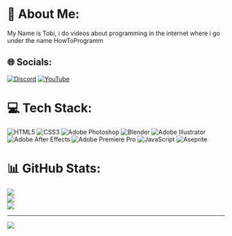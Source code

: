 # 💫 About Me:
My Name is Tobi,  i do videos about programming in the internet where i go under the name HowToProgramm<br>


## 🌐 Socials:
[![Discord](https://img.shields.io/badge/Discord-%237289DA.svg?logo=discord&logoColor=white)](https://discord.gg/https://discord.gg/UcgEjG8a3C) [![YouTube](https://img.shields.io/badge/YouTube-%23FF0000.svg?logo=YouTube&logoColor=white)](https://youtube.com/@UCVULOG4fox_quwMn76gtLHA) 

# 💻 Tech Stack:
![HTML5](https://img.shields.io/badge/html5-%23E34F26.svg?style=for-the-badge&logo=html5&logoColor=white) ![CSS3](https://img.shields.io/badge/css3-%231572B6.svg?style=for-the-badge&logo=css3&logoColor=white) ![Adobe Photoshop](https://img.shields.io/badge/adobephotoshop-%2331A8FF.svg?style=for-the-badge&logo=adobephotoshop&logoColor=white) ![Blender](https://img.shields.io/badge/blender-%23F5792A.svg?style=for-the-badge&logo=blender&logoColor=white) ![Adobe Illustrator](https://img.shields.io/badge/adobeillustrator-%23FF9A00.svg?style=for-the-badge&logo=adobeillustrator&logoColor=white) ![Adobe After Effects](https://img.shields.io/badge/Adobe%20After%20Effects-9999FF.svg?style=for-the-badge&logo=Adobe%20After%20Effects&logoColor=white) ![Adobe Premiere Pro](https://img.shields.io/badge/Adobe%20Premiere%20Pro-9999FF.svg?style=for-the-badge&logo=Adobe%20Premiere%20Pro&logoColor=white) ![JavaScript](https://img.shields.io/badge/javascript-%23323330.svg?style=for-the-badge&logo=javascript&logoColor=%23F7DF1E) ![Aseprite](https://img.shields.io/badge/Aseprite-FFFFFF?style=for-the-badge&logo=Aseprite&logoColor=#7D929E)
# 📊 GitHub Stats:
![](https://github-readme-stats.vercel.app/api?username=HowToProgramm&theme=dracula&hide_border=true&include_all_commits=true&count_private=false)<br/>
![](https://github-readme-streak-stats.herokuapp.com/?user=HowToProgramm&theme=dracula&hide_border=true)<br/>
![](https://github-readme-stats.vercel.app/api/top-langs/?username=HowToProgramm&theme=dracula&hide_border=true&include_all_commits=true&count_private=false&layout=compact)

---
[![](https://visitcount.itsvg.in/api?id=HowToProgramm&icon=9&color=0)](https://visitcount.itsvg.in)

<!-- Proudly created with GPRM ( https://gprm.itsvg.in ) -->

